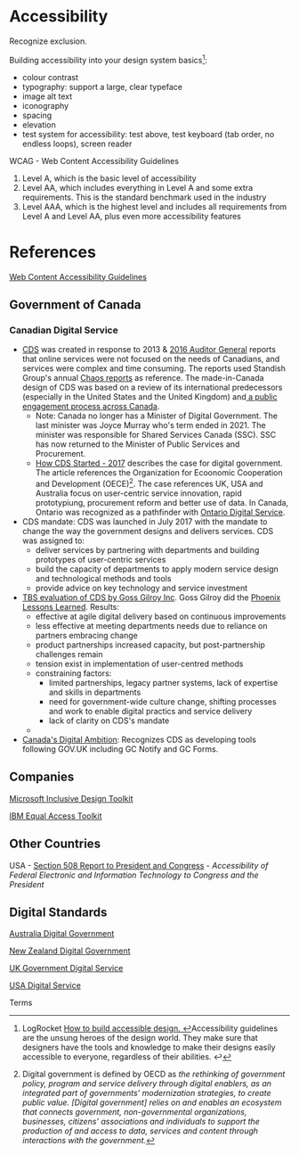 # Accessibility

Recognize exclusion.

Building accessibility into your design system basics[^LogRocket]:

- colour contrast
- typography: support a large, clear typeface
- image alt text
- iconography
- spacing
- elevation
- test system for accessibility: test above, test keyboard (tab order, no endless loops), screen reader

WCAG - Web Content Accessibility Guidelines

1. Level A, which is the basic level of accessibility
2. Level AA, which includes everything in Level A and some extra requirements. This is the standard benchmark used in the industry
3. Level AAA, which is the highest level and includes all requirements from Level A and Level AA, plus even more accessibility features



# References

[Web Content Accessibility Guidelines](https://www.w3.org/WAI/standards-guidelines/wcag/)

## Government of Canada

### Canadian Digital Service

- [CDS](https://digital.canada.ca/) was created in response to 2013 & [2016 Auditor General](https://www.oag-bvg.gc.ca/internet/English/parl_oag_201611_00_e_41829.html) reports that online services were not focused on the needs of Canadians, and services were complex and time consuming.  The reports used Standish Group's annual [Chaos reports](https://standishgroup.myshopify.com/) as reference.  The made-in-Canada design of CDS was based on a review of its international predecessors (especially in the United States and the United Kingdom) and[ a public engagement ](https://digital.canada.ca/beginning-the-conversation/)[process ](https://digital.canada.ca/beginning-the-conversation/)[across Canada](https://digital.canada.ca/beginning-the-conversation/).
  - Note: Canada no longer has a Minister of Digital Government.  The last minister was Joyce Murray who's term ended in 2021.  The minister was responsible for Shared Services Canada (SSC).  SSC has now returned to the Minister of Public Services and Procurement.
  - [How CDS Started - 2017](https://digital.canada.ca/how-cds-started/full-report/) describes the case for digital government.  The article references the Organization for Ecoonomic Cooperation and Development (OECE)[^Digital]. The case references UK, USA and Australia focus on user-centric service innovation, rapid prototypiung, procurement reform and better use of data.  In Canada, Ontario was recognized as a pathfinder with [Ontario Digital Service](https://ontario.ca/digital).
- CDS mandate: CDS was launched in July 2017 with the mandate to change the way the government designs and delivers services. CDS was assigned to:
  - deliver services by partnering with departments and building prototypes of user-centric services
  - build the capacity of departments to apply modern service design and technological methods and tools
  - provide advice on key technology and service investment
- [TBS evaluation of CDS by Goss Gilroy Inc](https://www.canada.ca/en/treasury-board-secretariat/corporate/reports/evaluation-canadian-digital-service.html).  Goss Gilroy did the [Phoenix Lessons Learned](https://www.canada.ca/en/treasury-board-secretariat/corporate/reports/lessons-learned-transformation-pay-administration-initiative.html).  Results:
  - effective at agile digital delivery based on continuous improvements
  - less effective at meeting departments needs due to reliance on partners embracing change
  - product partnerships increased capacity, but post-partnership challenges remain
  - tension exist in implementation of user-centred methods
  - constraining factors: 
    - limited partnerships, legacy partner systems, lack of expertise and skills in departments
    - need for government-wide culture change, shifting processes and work to enable digital practics and service delivery
    - lack of clarity on CDS's mandate
  - 
- [Canada's Digital Ambition](https://www.canada.ca/en/government/system/digital-government/government-canada-digital-operations-strategic-plans/canada-digital-ambition.html):  Recognizes CDS as developing tools following GOV.UK including GC Notify and GC Forms.

## Companies

[Microsoft Inclusive Design Toolkit](https://www.microsoft.com/design/inclusive/)

[IBM Equal Access Toolkit](https://www.ibm.com/able/toolkit/design/overview/)

## Other Countries

USA - [Section 508 Report to President and Congress](https://www.section508.gov/) - *Accessibility of Federal Electronic and Information Technology to Congress and the President*

## Digital Standards

[Australia Digital Government](https://www.dta.gov.au/)

[New Zealand Digital Government](https://www.digital.govt.nz/)

[UK Government Digital Service](https://gds.blog.gov.uk/)

[USA Digital Service](https://www.usds.gov/)

Terms

[^Digital]: Digital government is defined by OECD as *the rethinking of government policy, program and service delivery through digital enablers, as an integrated part of governments’ modernization strategies, to create public value. [Digital government] relies on and enables an ecosystem that connects government, non-governmental organizations, businesses, citizens’ associations and individuals to support the production of and access to data, services and content through interactions with the government.*
[^LogRocket]: LogRocket [How to build accessible design. ↩](https://blog.logrocket.com/ux-design/how-to-build-accessible-design-system/)Accessibility guidelines are the unsung heroes of the design world. They make sure that designers have the tools and knowledge to make their designs easily accessible to everyone, regardless of their abilities. ↩
